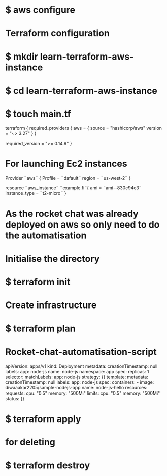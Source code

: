 
# $ aws configure
# Terraform configuration
# $ mkdir learn-terraform-aws-instance
# $ cd learn-terraform-aws-instance
# $ touch main.tf


terraform {
  required_providers {
    aws = {
      source  = "hashicorp/aws"
      version = "~> 3.27"
    }
  }

  required_version = ">= 0.14.9"
}

# For launching Ec2 instances 
Provider ¨aws¨ {
Profile = ¨dafault¨
region  = ¨us-west-2¨ 
}

resource ¨aws_instance¨ ¨example.fi¨{
ami  = ¨ami--830c94e3¨
instance_type = ¨t2-micro¨
}


# As the rocket chat was already deployed on aws so only need to do the automatisation


# Initialise the directory 
# $ terraform init

# Create infrastructure 
# $ terraform plan

# Rocket-chat-automatisation-script
apiVersion: apps/v1
kind: Deployment
metadata:
  creationTimestamp: null
  labels:
    app: node-js
  name: node-js
  namespace: app
spec:
  replicas: 1
  selector:
    matchLabels:
      app: node-js
  strategy: {}
  template:
    metadata:
      creationTimestamp: null
      labels:
        app: node-js
    spec:
      containers:
      - image: diwaaakar2205/sample-nodejs-app
        name: node-js-hello
        resources:
          requests:
            cpu: "0.5"
            memory: "500Mi"
          limits:
            cpu: "0.5"
            memory: "500Mi"
status: {} 

# $ terraform apply

# for deleting 
# $ terraform destroy
